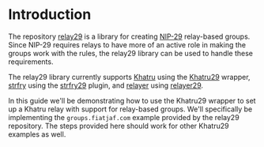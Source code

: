 # Introduction

The repository [relay29](https://github.com/fiatjaf/relay29 "relay29") is a library for creating [NIP-29](https://github.com/nostr-protocol/nips/blob/master/29.md "NIP-29") relay-based groups. Since NIP-29 requires relays to have more of an active role in making the groups work with the rules, the relay29 library can be used to handle these requirements.

The relay29 library currently supports [Khatru](https://github.com/fiatjaf/khatru "Khatru") using the [Khatru29](https://pkg.go.dev/github.com/fiatjaf/relay29/khatru29 "Khatru29") wrapper, [strfry](https://github.com/hoytech/strfry "strfry") using the [strfry29](https://github.com/fiatjaf/relay29/tree/master/strfry29 "strfry29") plugin, and [relayer](https://github.com/fiatjaf/relayer "relayer") using [relayer29](https://github.com/fiatjaf/relay29/blob/master/relayer29 "relayer29").

In this guide we'll be demonstrating how to use the Khatru29 wrapper to set up a Khatru relay with support for relay-based groups. We'll specifically be implementing the `groups.fiatjaf.com` example provided by the relay29 repository. The steps provided here should work for other Khatru29 examples as well.
